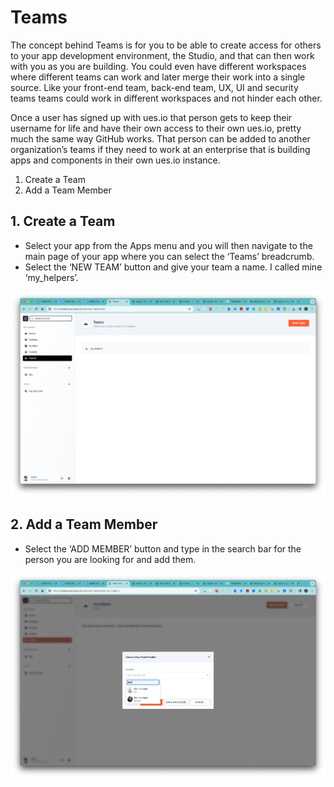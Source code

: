 # Teams

The concept behind Teams is for you to be able to create access for others to your app development environment, the Studio, and that can then work with you as you are building. You could even have different workspaces where different teams can work and later merge their work into a single source. Like your front-end team, back-end team, UX, UI and security teams teams could work in different workspaces and not hinder each other.

Once a user has signed up with ues.io that person gets to keep their username for life and have their own access to their own ues.io, pretty much the same way GitHub works. That person can be added to another organization’s teams if they need to work at an enterprise that is building apps and components in their own ues.io instance.

1. Create a Team
2. Add a Team Member

## 1. Create a Team

-   Select your app from the Apps menu and you will then navigate to the main page of your app where you can select the ‘Teams’ breadcrumb.
-   Select the ‘NEW TEAM’ button and give your team a name. I called mine ‘my_helpers’.

![Workspace Admin](./image1.png "Workspace Admin")

## 2. Add a Team Member

-   Select the ‘ADD MEMBER’ button and type in the search bar for the person you are looking for and add them.

![Workspace Admin](./image2.png "Workspace Admin")
